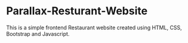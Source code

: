 # Parallax-Resturant-Website
This is a simple frontend Restaurant website created using HTML, CSS, Bootstrap and Javascript.
